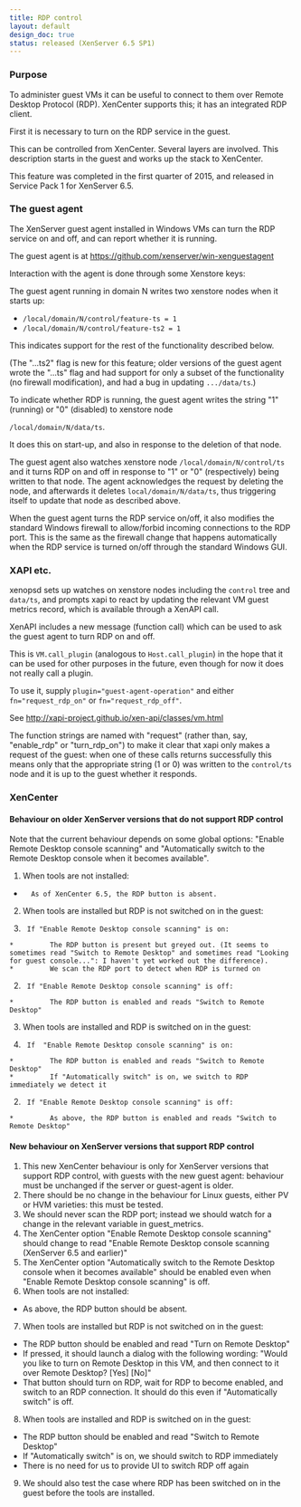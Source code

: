 ```yaml
---
title: RDP control
layout: default
design_doc: true
status: released (XenServer 6.5 SP1)
---
```

### Purpose

To administer guest VMs it can be useful to connect to them over Remote Desktop Protocol (RDP). XenCenter supports this; it has an integrated RDP client.

First it is necessary to turn on the RDP service in the guest.

This can be controlled from XenCenter. Several layers are involved. This description starts in the guest and works up the stack to XenCenter.

This feature was completed in the first quarter of 2015, and released in Service Pack 1 for XenServer 6.5.

### The guest agent

The XenServer guest agent installed in Windows VMs can turn the RDP service on and off, and can report whether it is running.

The guest agent is at https://github.com/xenserver/win-xenguestagent

Interaction with the agent is done through some Xenstore keys:

The guest agent running in domain N writes two xenstore nodes when it starts up:
* `/local/domain/N/control/feature-ts = 1`
* `/local/domain/N/control/feature-ts2 = 1`

This indicates support for the rest of the functionality described below.

(The "...ts2" flag is new for this feature; older versions of the guest agent wrote the "...ts" flag and had support for only a subset of the functionality (no firewall modification), and had a bug in updating `.../data/ts`.)

To indicate whether RDP is running, the guest agent writes the string "1" (running) or "0" (disabled) to xenstore node

`/local/domain/N/data/ts`.

It does this on start-up, and also in response to the deletion of that node.

The guest agent also watches xenstore node `/local/domain/N/control/ts` and it turns RDP on and off in response to "1" or "0" (respectively) being written to that node. The agent acknowledges the request by deleting the node, and afterwards it deletes `local/domain/N/data/ts`, thus triggering itself to update that node as described above.

When the guest agent turns the RDP service on/off, it also modifies the standard Windows firewall to allow/forbid incoming connections to the RDP port. This is the same as the firewall change that happens automatically when the RDP service is turned on/off through the standard Windows GUI.

### XAPI etc.

xenopsd sets up watches on xenstore nodes including the `control` tree and `data/ts`, and prompts xapi to react by updating the relevant VM guest metrics record, which is available through a XenAPI call.

XenAPI includes a new message (function call) which can be used to ask the guest agent to turn RDP on and off.

This is `VM.call_plugin` (analogous to `Host.call_plugin`) in the hope that it can be used for other purposes in the future, even though for now it does not really call a plugin.

To use it, supply `plugin="guest-agent-operation"` and either `fn="request_rdp_on"` or `fn="request_rdp_off"`.

See http://xapi-project.github.io/xen-api/classes/vm.html

The function strings are named with "request" (rather than, say, "enable_rdp" or "turn_rdp_on") to make it clear that xapi only makes a request of the guest: when one of these calls returns successfully this means only that the appropriate string (1 or 0) was written to the `control/ts` node and it is up to the guest whether it responds.

### XenCenter

#### Behaviour on older XenServer versions that do not support RDP control

Note that the current behaviour depends on some global options: "Enable Remote Desktop console scanning" and "Automatically switch to the Remote Desktop console when it becomes available".

1.    When tools are not installed:
  *       As of XenCenter 6.5, the RDP button is absent.
2.    When tools are installed but RDP is not switched on in the guest:
  1.      If "Enable Remote Desktop console scanning" is on:
    *         The RDP button is present but greyed out. (It seems to sometimes read "Switch to Remote Desktop" and sometimes read "Looking for guest console...": I haven't yet worked out the difference).
    *         We scan the RDP port to detect when RDP is turned on
  2.      If "Enable Remote Desktop console scanning" is off:
    *         The RDP button is enabled and reads "Switch to Remote Desktop"
3.    When tools are installed and RDP is switched on in the guest:
  1.      If  "Enable Remote Desktop console scanning" is on:
    *         The RDP button is enabled and reads "Switch to Remote Desktop"
    *         If "Automatically switch" is on, we switch to RDP immediately we detect it
  2.      If "Enable Remote Desktop console scanning" is off:
    *         As above, the RDP button is enabled and reads "Switch to Remote Desktop"

#### New behaviour on XenServer versions that support RDP control

1. This new XenCenter behaviour is only for XenServer versions that support RDP control, with guests with the new guest agent: behaviour must be unchanged if the server or guest-agent is older.
2. There should be no change in the behaviour for Linux guests, either PV or HVM varieties: this must be tested.
3. We should never scan the RDP port; instead we should watch for a change in the relevant variable in guest_metrics.
4. The XenCenter option "Enable Remote Desktop console scanning" should change to read "Enable Remote Desktop console scanning (XenServer 6.5 and earlier)"
5. The XenCenter option "Automatically switch to the Remote Desktop console when it becomes available" should be enabled even when "Enable Remote Desktop console scanning" is off.
6. When tools are not installed:
  * As above, the RDP button should be absent.
7. When tools are installed but RDP is not switched on in the guest:
  * The RDP button should be enabled and read "Turn on Remote Desktop"
  * If pressed, it should launch a dialog with the following wording: "Would you like to turn on Remote Desktop in this VM, and then connect to it over Remote Desktop?   [Yes] [No]"
  * That button should turn on RDP, wait for RDP to become enabled, and switch to an RDP connection. It should do this even if "Automatically switch" is off.
8. When tools are installed and RDP is switched on in the guest:
  * The RDP button should be enabled and read "Switch to Remote Desktop"
  * If "Automatically switch" is on, we should switch to RDP immediately
  * There is no need for us to provide UI to switch RDP off again
9. We should also test the case where RDP has been switched on in the guest before the tools are installed.


